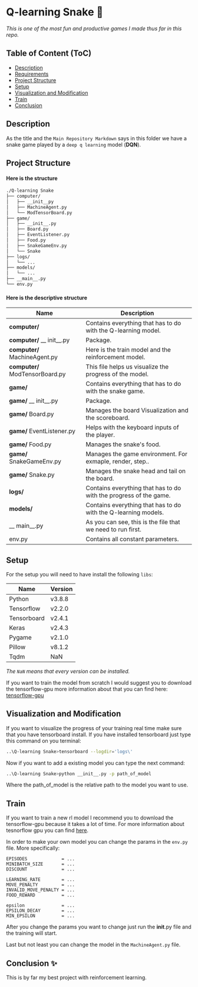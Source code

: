 # Q-learning Snake 🐉

*This is one of the most fun and productive games I made thus far in this repo.*

## Table of Content (ToC)

- [Description](#description)
- [Requirements](#requirements)
- [Project Structure](#project-structure)
- [Setup](#setup)
- [Visualization and Modification](#visualization-and-modification)
- [Train](#train)
- [Conclusion](#conclusion-✨)

## Description

As the title and the `Main Repository Markdown` says in this folder we have a snake game played by a `deep q learning` model (**DQN**).

## Project Structure

#### Here is the structure

```bash
./Q-learning Snake
├── computer/
│   ├── __init__py
│   ├── MachineAgent.py
│   └── ModTensorBoard.py
├── game/
│   ├── __init__.py
│   ├── Board.py
│   ├── EventListener.py
│   ├── Food.py
│   ├── SnakeGameEnv.py
│   └── Snake
├── logs/
│   └── ...
├── models/
│   └── ...
├── __main__.py
└── env.py
```

#### Here is the descriptive structure

| Name                             | Description                                                       |
| -------------------------------- | ----------------------------------------------------------------- |
| **computer/**                    | Contains everything that has to do with the Q-learning model.     |
| **computer/** __ init__.py       | Package.                                                          |
| **computer/** MachineAgent.py    | Here is the train model and the reinforcement model.              |
| **computer/** ModTensorBoard.py  | This file helps us visualize the progress of the model.           |
| **game/**                        | Contains everything that has to do with the snake game.           |
| **game/** __ init__.py           | Package.                                                          |
| **game/** Board.py               | Manages the board Visualization and the scoreboard.               |
| **game/** EventListener.py       | Helps with the keyboard inputs of the player.                     |
| **game/** Food.py                | Manages the snake's food.                                         |
| **game/** SnakeGameEnv.py        | Manages the game environment. For exmaple, render, step..         |
| **game/** Snake.py               | Manages the snake head and tail on the board.                     |
| **logs/**                        | Contains everything that has to do with the progress of the game. |
| **models/**                      | Contains everything that has to do with the Q-learning models.    |
| __ main__.py                     | As you can see, this is the file that we need to run first.       |
| env.py                           | Contains all constant parameters.                                 |

## Setup

For the setup you will need to have install the following `libs`:

| Name              | Version                   |
|-------------------|---------------------------|
| Python            | v3.8.8                    |
| Tensorflow        | v2.2.0                    |
| Tensorboard       | v2.4.1                    |
| Keras             | v2.4.3                    |
| Pygame            | v2.1.0                    |
| Pillow            | v8.1.2                    |
| Tqdm              | NaN                       |

*The `NaN` means that every version can be installed.* 

If you want to train the model from scratch I would suggest you to download the tensorflow-gpu more information about that you can find here: [tensorflow-gpu](https://www.tensorflow.org/install/gpu)

## Visualization and Modification

If you want to visualize the progress of your training real time make sure that you have tensorboard install. If you have installed tensorboard just type this command on you terminal:

```bash
..\Q-learning Snake>tensorboard --logdir='logs\'
```

Now if you want to add a existing model you can type the next command:


```bash
..\Q-learning Snake>python __init__.py -p path_of_model
```

Where the path_of_model is the relative path to the model you want to use.

## Train

If you want to train a new rl model I recommend you to download the tensorflow-gpu because it takes a lot of time. For more information about tesnorflow gpu you can find [here](https://www.tensorflow.org/install/gpu).

In order to make your own model you can change the params in the `env.py` file. More specifically:
```
EPISODES             = ...
MINIBATCH_SIZE       = ...
DISCOUNT             = ...

LEARNING_RATE        = ...
MOVE_PENALTY         = ...
INVALID_MOVE_PENALTY = ...
FOOD_REWARD          = ...

epsilon              = ...
EPSILON_DECAY        = ...
MIN_EPSILON          = ...
```

After you change the params you want to change just run the __init__.py file and the training will start.

Last but not least you can change the model in the `MachineAgent.py` file.

## Conclusion ✨

This is by far my best project with reinforcement learning.